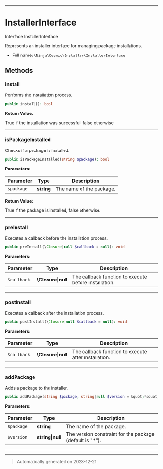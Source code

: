 ***

# InstallerInterface

Interface InstallerInterface

Represents an installer interface for managing package installations.

* Full name: `\Ninja\Cosmic\Installer\InstallerInterface`



## Methods


### install

Performs the installation process.

```php
public install(): bool
```









**Return Value:**

True if the installation was successful, false otherwise.




***

### isPackageInstalled

Checks if a package is installed.

```php
public isPackageInstalled(string $package): bool
```








**Parameters:**

| Parameter | Type | Description |
|-----------|------|-------------|
| `$package` | **string** | The name of the package. |


**Return Value:**

True if the package is installed, false otherwise.




***

### preInstall

Executes a callback before the installation process.

```php
public preInstall(\Closure|null $callback = null): void
```








**Parameters:**

| Parameter | Type | Description |
|-----------|------|-------------|
| `$callback` | **\Closure&#124;null** | The callback function to execute before installation. |





***

### postInstall

Executes a callback after the installation process.

```php
public postInstall(\Closure|null $callback = null): void
```








**Parameters:**

| Parameter | Type | Description |
|-----------|------|-------------|
| `$callback` | **\Closure&#124;null** | The callback function to execute after installation. |





***

### addPackage

Adds a package to the installer.

```php
public addPackage(string $package, string|null $version = &quot;*&quot;): void
```








**Parameters:**

| Parameter | Type | Description |
|-----------|------|-------------|
| `$package` | **string** | The name of the package. |
| `$version` | **string&#124;null** | The version constraint for the package (default is &quot;*&quot;). |





***


***
> Automatically generated on 2023-12-21
